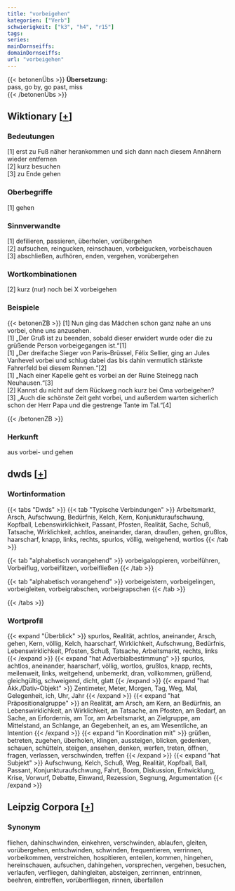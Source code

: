 ```yaml
---
title: "vorbeigehen"
kategorien: ["Verb"]
schwierigkeit: ["k3", "h4", "r15"]
tags:
series:
mainDornseiffs:
domainDornseiffs:
url: "vorbeigehen"
---
```


{{< betonenÜbs >}}
**Übersetzung:**  
pass, go by, go past, miss  
{{< /betonenÜbs >}}

## Wiktionary [[+](https://de.wiktionary.org/wiki/vorbeigehen)]

### Bedeutungen
[1] erst zu Fuß näher herankommen und sich dann nach diesem Annähern wieder entfernen  
[2] kurz besuchen  
[3] zu Ende gehen  

### Oberbegriffe
[1] gehen  

### Sinnverwandte
[1] defilieren, passieren, überholen, vorübergehen  
[2] aufsuchen, reingucken, reinschauen, vorbeigucken, vorbeischauen  
[3] abschließen, aufhören, enden, vergehen, vorübergehen  

### Wortkombinationen
[2] kurz (nur) noch bei X vorbeigehen  

### Beispiele
{{< betonenZB >}}
[1] Nun ging das Mädchen schon ganz nahe an uns vorbei, ohne uns anzusehen.  
[1] „Der Gruß ist zu beenden, sobald dieser erwidert wurde oder die zu grüßende Person vorbeigegangen ist.“[1]  
[1] „Der dreifache Sieger von Paris–Brüssel, Félix Sellier, ging an Jules Vanhevel vorbei und schlug dabei das bis dahin vermutlich stärkste Fahrerfeld bei diesem Rennen.“[2]  
[1] „Nach einer Kapelle geht es vorbei an der Ruine Steinegg nach Neuhausen.“[3]  
[2] Kannst du nicht auf dem Rückweg noch kurz bei Oma vorbeigehen?  
[3] „Auch die schönste Zeit geht vorbei, und außerdem warten sicherlich schon der Herr Papa und die gestrenge Tante im Tal.“[4]  

{{< /betonenZB >}}
### Herkunft
aus vorbei- und gehen  



## dwds [[+](https://www.dwds.de/wb/vorbeigehen)]

### Wortinformation
{{< tabs "Dwds" >}}
{{< tab "Typische Verbindungen" >}}
Arbeitsmarkt, Arsch, Aufschwung, Bedürfnis, Kelch, Kern, Konjunkturaufschwung, Kopfball, Lebenswirklichkeit, Passant, Pfosten, Realität, Sache, Schuß, Tatsache, Wirklichkeit, achtlos, aneinander, daran, draußen, gehen, grußlos, haarscharf, knapp, links, rechts, spurlos, völlig, weitgehend, wortlos
{{< /tab >}}

{{< tab "alphabetisch vorangehend" >}}
vorbeigaloppieren, vorbeiführen, Vorbeiflug, vorbeiflitzen, vorbeifließen
{{< /tab >}}

{{< tab "alphabetisch vorangehend" >}}
vorbeigeistern, vorbeigelingen, vorbeigleiten, vorbeigrabschen, vorbeigrapschen
{{< /tab >}}

{{< /tabs >}}

### Wortprofil
{{< expand "Überblick" >}} spurlos, Realität, achtlos, aneinander, Arsch, gehen, Kern, völlig, Kelch, haarscharf, Wirklichkeit, Aufschwung, Bedürfnis, Lebenswirklichkeit, Pfosten, Schuß, Tatsache, Arbeitsmarkt, rechts, links {{< /expand >}}
{{< expand "hat Adverbialbestimmung" >}} spurlos, achtlos, aneinander, haarscharf, völlig, wortlos, grußlos, knapp, rechts, meilenweit, links, weitgehend, unbemerkt, dran, vollkommen, grüßend, gleichgültig, schweigend, dicht, glatt {{< /expand >}}
{{< expand "hat Akk./Dativ-Objekt" >}} Zentimeter, Meter, Morgen, Tag, Weg, Mal, Gelegenheit, ich, Uhr, Jahr {{< /expand >}}
{{< expand "hat Präpositionalgruppe" >}} an Realität, am Arsch, am Kern, an Bedürfnis, an Lebenswirklichkeit, an Wirklichkeit, an Tatsache, am Pfosten, am Bedarf, an Sache, an Erfordernis, am Tor, am Arbeitsmarkt, an Zielgruppe, am Mittelstand, an Schlange, an Gegebenheit, an es, am Wesentliche, an Intention {{< /expand >}}
{{< expand "in Koordination mit" >}} grüßen, betreten, zugehen, überholen, klingen, aussteigen, blicken, gedenken, schauen, schütteln, steigen, ansehen, denken, werfen, treten, öffnen, fragen, verlassen, verschwinden, treffen {{< /expand >}}
{{< expand "hat Subjekt" >}} Aufschwung, Kelch, Schuß, Weg, Realität, Kopfball, Ball, Passant, Konjunkturaufschwung, Fahrt, Boom, Diskussion, Entwicklung, Krise, Vorwurf, Debatte, Einwand, Rezession, Segnung, Argumentation {{< /expand >}}

## Leipzig Corpora [[+](https://corpora.uni-leipzig.de/en/res?word=vorbeigehen&corpusId=deu_newscrawl-public_2018)]


### Synonym
fliehen, dahinschwinden, einkehren, verschwinden, ablaufen, gleiten, vorübergehen, entschwinden, schwinden, frequentieren, verrinnen, vorbeikommen, verstreichen, hospitieren, enteilen, kommen, hingehen, hereinschauen, aufsuchen, dahingehen, vorsprechen, vergehen, besuchen, verlaufen, verfliegen, dahingleiten, absteigen, zerrinnen, entrinnen, beehren, eintreffen, vorüberfliegen, rinnen, überfallen

